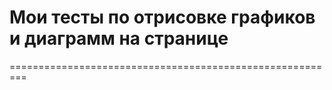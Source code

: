 

# Мои тесты по отрисовке графиков и диаграмм на странице
=========================================================




